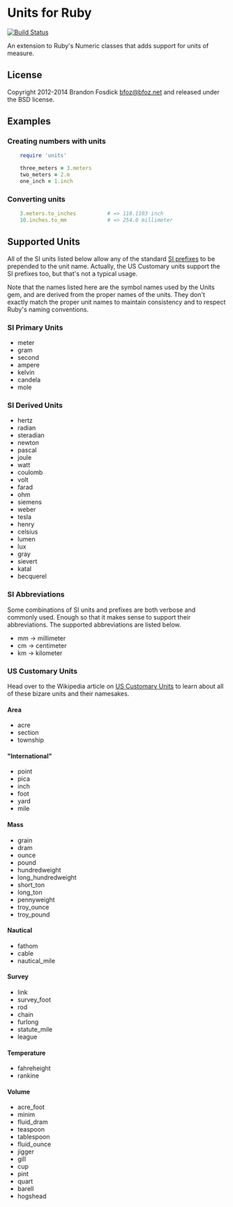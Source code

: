 Units for Ruby
==============

[![Build Status](https://travis-ci.org/bfoz/ruby-units.png)](https://travis-ci.org/bfoz/ruby-units)

An extension to Ruby's Numeric classes that adds support for units of measure.

License
-------

Copyright 2012-2014 Brandon Fosdick <bfoz@bfoz.net> and released under the BSD
license.

Examples
--------

### Creating numbers with units
```ruby
    require 'units'

    three_meters = 3.meters
    two_meters = 2.m
    one_inch = 1.inch
```
### Converting units
```ruby
    3.meters.to_inches          # => 118.1103 inch
    10.inches.to_mm             # => 254.0 millimeter
```

Supported Units
----------------
All of the SI units listed below allow any of the standard
[SI prefixes](http://en.wikipedia.org/wiki/Metric_prefix) to be prepended to the
unit name. Actually, the US Customary units support the SI prefixes too, but
that's not a typical usage.

Note that the names listed here are the symbol names used by the Units gem, and
are derived from the proper names of the units. They don't exactly match the
proper unit names to maintain consistency and to respect Ruby's naming
conventions.

### SI Primary Units
- meter
- gram
- second
- ampere
- kelvin
- candela
- mole

### SI Derived Units
- hertz
- radian
- steradian
- newton
- pascal
- joule
- watt
- coulomb
- volt
- farad
- ohm
- siemens
- weber
- tesla
- henry
- celsius
- lumen
- lux
- gray
- sievert
- katal
- becquerel

### SI Abbreviations
Some combinations of SI units and prefixes are both verbose and commonly used.
Enough so that it makes sense to support their abbreviations. The supported
abbreviations are listed below.

- mm -> millimeter
- cm -> centimeter
- km -> kilometer

### US Customary Units
Head over to the Wikipedia article on [US Customary Units](http://wikipedia.org/wiki/United_States_customary_units)
to learn about all of these bizare units and their namesakes.

#### Area
- acre
- section
- township

#### "International"
- point
- pica
- inch
- foot
- yard
- mile

#### Mass
- grain
- dram
- ounce
- pound
- hundredweight
- long_hundredweight
- short_ton
- long_ton
- pennyweight
- troy_ounce
- troy_pound

#### Nautical
- fathom
- cable
- nautical_mile

#### Survey
- link
- survey_foot
- rod
- chain
- furlong
- statute_mile
- league

#### Temperature
- fahreheight
- rankine

#### Volume
- acre_foot
- minim
- fluid_dram
- teaspoon
- tablespoon
- fluid_ounce
- jigger
- gill
- cup
- pint
- quart
- barell
- hogshead
